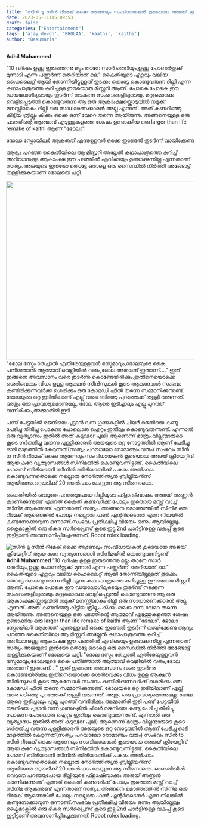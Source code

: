 ```yaml
---
title: "സീൻ ടു സീൻ റീമേക് ഒക്കെ ആണേലും സംവിധായകൻ കൂടെയായ അജയ് ക്രിയേറ്റിവ് ആയ കുറേ വ്യത്യാസങ്ങൾ സിനിമയിൽ കൊണ്ടുവന്നിട്ടുണ്ട്"
date: 2023-05-11T15:09:53
draft: false
categories: ["Entertainment"]
tags: ['ajay devgn', 'BHOLAA', 'kaathi', 'kaithi']
author: "Beaumaris"
---
```


<strong>Adhil Muhammed</strong>

"10 വർഷം ഉള്ള ഇരുന്തെന്നു മട്ടും താനേ സാർ തെറിയും,ഉള്ള പോണർതുക്ക് മുന്നാടി എന്ന പണ്ണർന്ന് തെറിയാത് ലെ"
കൈതിയുടെ ഏറ്റവും വലിയ ഹൈലൈറ്റ് ആയി തോന്നിയിട്ടുള്ളത് തുടക്കം തൊട്ടേ കൊണ്ടുവരുന്ന ദില്ലി എന്ന കഥാപാത്രത്തെ കുറിച്ചുള്ള ഈയൊരു മിസ്റ്ററി ആണ്. പോകെ പോകെ ഈ ഡയലോഗിലൂടെയും തുടർന്ന് നടക്കുന്ന സംഭവങ്ങളിലൂടെയും മറ്റുമൊക്കെ വെളിപ്പെടുത്തി കൊണ്ടുവരുന്ന ആ ഒരു ആകാംക്ഷയ്ക്കൊടുവിൽ നമുക്ക് മനസ്സിലാകും ദില്ലി ഒരു സാധാരണക്കാരൻ അല്ല എന്നത്. അത് കണ്ടറിഞ്ഞു കിട്ടിയ ത്രില്ലും കിക്കും ഒക്കെ ഒന്ന് വേറെ തന്നെ ആയിരുന്നു. അങ്ങനെയുള്ള ഒരു പടത്തിന്റെ ആത്മാവ് എടുത്തുകളഞ്ഞ ശേഷം ഉണ്ടാക്കിയ ഒരു larger than life remake of kaithi ആണ് "ഭോലാ".

ഭോലാ സ്പോയിലർ ആകരുത് എന്നുള്ളവർ ഒക്കെ ഇണ്ടേൽ തുടർന്ന് വായിക്കേണ്ട

ആദ്യം പറഞ്ഞ കൈതിയിലെ ആ മിസ്റ്ററി അല്ലേൽ കഥാപാത്രത്തെ കുറിച്ച് അറിയാനുള്ള ആകാംക്ഷ ഈ പടത്തിൽ എവിടെയും ഉണ്ടാക്കുന്നില്ല എന്നതാണ് സത്യം.അജയുടെ ഇൻട്രോ തൊട്ടേ ഒരാളെ ഒരു സൈഡിൽ നിർത്തി അങ്ങോട്ട് തള്ളിക്കുകയാണ് ഭോലയെ പറ്റി.

<a href="https://cdn.boolokam.com/articles/2023/05/ffffff-1.webp"><img class="size-large wp-image-395235 aligncenter" src="https://cdn.boolokam.com/articles/2023/05/ffffff-1-1024x614.webp" alt="" width="800" height="480" /></a>"ഭോല ഭസ്മം തേച്ചാൽ എതിരേയുള്ളവൻ ഭസ്മമാവും,ഭോലയുടെ കൈ പതിഞ്ഞാൽ ആത്മാവ് വെളിയിൽ വരും,ഭോല അതാണ് ഇതാണ്...."
ഇത് ഇങ്ങനെ അവസാനം വരെ തുടർന്നു കൊണ്ടേയിരിക്കും.ഇതിനെയൊക്കെ ശെരിവെക്കും വിധം ഉള്ള ആക്ഷൻ സീൻസുകൾ കൂടെ ആകുമ്പോൾ സംഭവം കണ്ടിരിക്കുന്നവർക്ക് ശെരിക്കും ഒരു കോമഡി ഫീൽ തന്നെ സമ്മാനിക്കുന്നുണ്ട്. ഭോലയുടെ ഒറ്റ ഇടിയിലാണ് എല്ല് വരെ ഒടിഞ്ഞു പുറത്തേക്ക് തള്ളി വരുന്നത്. അതും ഒരു പ്രാവശ്യമൊന്നുമല്ല, ഭോല ആരെ ഇടിച്ചാലും എല്ലു പുറത്ത് വന്നിരിക്കും,അമ്മാതിരി ഇടി

പണ്ട് പേട്ടയിൽ രജനിയെ പൂട്ടാൻ വന്ന ഗുണ്ടകളിൽ ചിലർ രജനിയെ കണ്ടു പേടിച്ചു തിരിച്ചു പോകുന്ന പോലൊരു ഐറ്റം ഇതിലും കൊണ്ടുവരുന്നുണ്ട്. എന്നാൽ ഒരു വ്യത്യാസം ഇതിൽ അത് കടുവ(or പുലി) ആണെന്ന് മാത്രം.വില്ലന്മാരുടെ കൂടെ ഗർജ്ജിച്ചു വരുന്ന പുള്ളിക്കാരൻ അജയുടെ ഒറ്റ നോട്ടത്തിൽ ആണ് പേടിച്ചു ഓടി മാളത്തിൽ കേറുന്നത്(സത്യം പറയാലോ രോമാഞ്ചം വരും) സംഭവം സീൻ to സീൻ റീമേക് ഒക്കെ ആണേലും സംവിധായകൻ കൂടെയായ അജയ് ക്രിയേറ്റിവ് ആയ കുറേ വ്യത്യാസങ്ങൾ സിനിമയിൽ കൊണ്ടുവന്നിട്ടുണ്ട്. കൈതിയിലെ ഫേമസ് ബിരിയാണി സീനിൽ ബിരിയാണിക്ക് പകരം അൽഫാം കൊണ്ടുവന്നതൊക്കെ നല്ലൊരു നോർത്തിന്ത്യൻ ബ്രില്ലിയൻസ് ആയിരുന്നു.ഒറ്റയടിക്ക് 20 അൽഫാം കേറ്റുന്ന ആ സീനൊക്കെ.

കൈതിയിൽ വെറുതേ പറഞ്ഞുപോയ ദില്ലിയുടെ ഫ്ളാഷ്ബാക്കും അജയ് അണ്ണൻ കാണിക്കുന്നുണ്ട് എന്നത് കൈതി കണ്ടവർക്ക് പോലും ഇതൊരു മസ്റ്റ് വാച്ച് സിനിമ ആകുന്നുണ്ട് എന്നതാണ് സത്യം. അങ്ങനെ മൊത്തത്തിൽ സിനിമ ഒരു റീമേക് ആണെങ്കിൽ പോലും നല്ലൊരു ഫൺ എന്റർടൈനർ എന്ന നിലയിൽ കണ്ടുനോക്കാവുന്ന ഒന്നാണ്.സംഭവം പ്രതീക്ഷിച്ച വിജയം ഒന്നും ആയില്ലേലും ക്ലൈമാക്സിൽ ഒരു ഭീകര സർപ്രൈസ് കൂടെ ഇട്ടു 2nd പാർട്ടിനുള്ള വകുപ്പ് കൂടെ ഇട്ടിട്ടാണ് അവസാനിപ്പിച്ചേക്കുന്നത്.
Robot rolex loading.


![സീൻ ടു സീൻ റീമേക് ഒക്കെ ആണേലും സംവിധായകൻ കൂടെയായ അജയ് ക്രിയേറ്റിവ് ആയ കുറേ വ്യത്യാസങ്ങൾ സിനിമയിൽ കൊണ്ടുവന്നിട്ടുണ്ട്](https://cdn.boolokam.com/articles/2023/05/ffffff-1-1024x614.webp)**Adhil Muhammed** "10 വർഷം ഉള്ള ഇരുന്തെന്നു മട്ടും താനേ സാർ തെറിയും,ഉള്ള പോണർതുക്ക് മുന്നാടി എന്ന പണ്ണർന്ന് തെറിയാത് ലെ" കൈതിയുടെ ഏറ്റവും വലിയ ഹൈലൈറ്റ് ആയി തോന്നിയിട്ടുള്ളത് തുടക്കം തൊട്ടേ കൊണ്ടുവരുന്ന ദില്ലി എന്ന കഥാപാത്രത്തെ കുറിച്ചുള്ള ഈയൊരു മിസ്റ്ററി ആണ്. പോകെ പോകെ ഈ ഡയലോഗിലൂടെയും തുടർന്ന് നടക്കുന്ന സംഭവങ്ങളിലൂടെയും മറ്റുമൊക്കെ വെളിപ്പെടുത്തി കൊണ്ടുവരുന്ന ആ ഒരു ആകാംക്ഷയ്ക്കൊടുവിൽ നമുക്ക് മനസ്സിലാകും ദില്ലി ഒരു സാധാരണക്കാരൻ അല്ല എന്നത്. അത് കണ്ടറിഞ്ഞു കിട്ടിയ ത്രില്ലും കിക്കും ഒക്കെ ഒന്ന് വേറെ തന്നെ ആയിരുന്നു. അങ്ങനെയുള്ള ഒരു പടത്തിന്റെ ആത്മാവ് എടുത്തുകളഞ്ഞ ശേഷം ഉണ്ടാക്കിയ ഒരു larger than life remake of kaithi ആണ് "ഭോലാ". ഭോലാ സ്പോയിലർ ആകരുത് എന്നുള്ളവർ ഒക്കെ ഇണ്ടേൽ തുടർന്ന് വായിക്കേണ്ട ആദ്യം പറഞ്ഞ കൈതിയിലെ ആ മിസ്റ്ററി അല്ലേൽ കഥാപാത്രത്തെ കുറിച്ച് അറിയാനുള്ള ആകാംക്ഷ ഈ പടത്തിൽ എവിടെയും ഉണ്ടാക്കുന്നില്ല എന്നതാണ് സത്യം.അജയുടെ ഇൻട്രോ തൊട്ടേ ഒരാളെ ഒരു സൈഡിൽ നിർത്തി അങ്ങോട്ട് തള്ളിക്കുകയാണ് ഭോലയെ പറ്റി. [](https://cdn.boolokam.com/articles/2023/05/ffffff-1.webp)"ഭോല ഭസ്മം തേച്ചാൽ എതിരേയുള്ളവൻ ഭസ്മമാവും,ഭോലയുടെ കൈ പതിഞ്ഞാൽ ആത്മാവ് വെളിയിൽ വരും,ഭോല അതാണ് ഇതാണ്...." ഇത് ഇങ്ങനെ അവസാനം വരെ തുടർന്നു കൊണ്ടേയിരിക്കും.ഇതിനെയൊക്കെ ശെരിവെക്കും വിധം ഉള്ള ആക്ഷൻ സീൻസുകൾ കൂടെ ആകുമ്പോൾ സംഭവം കണ്ടിരിക്കുന്നവർക്ക് ശെരിക്കും ഒരു കോമഡി ഫീൽ തന്നെ സമ്മാനിക്കുന്നുണ്ട്. ഭോലയുടെ ഒറ്റ ഇടിയിലാണ് എല്ല് വരെ ഒടിഞ്ഞു പുറത്തേക്ക് തള്ളി വരുന്നത്. അതും ഒരു പ്രാവശ്യമൊന്നുമല്ല, ഭോല ആരെ ഇടിച്ചാലും എല്ലു പുറത്ത് വന്നിരിക്കും,അമ്മാതിരി ഇടി പണ്ട് പേട്ടയിൽ രജനിയെ പൂട്ടാൻ വന്ന ഗുണ്ടകളിൽ ചിലർ രജനിയെ കണ്ടു പേടിച്ചു തിരിച്ചു പോകുന്ന പോലൊരു ഐറ്റം ഇതിലും കൊണ്ടുവരുന്നുണ്ട്. എന്നാൽ ഒരു വ്യത്യാസം ഇതിൽ അത് കടുവ(or പുലി) ആണെന്ന് മാത്രം.വില്ലന്മാരുടെ കൂടെ ഗർജ്ജിച്ചു വരുന്ന പുള്ളിക്കാരൻ അജയുടെ ഒറ്റ നോട്ടത്തിൽ ആണ് പേടിച്ചു ഓടി മാളത്തിൽ കേറുന്നത്(സത്യം പറയാലോ രോമാഞ്ചം വരും) സംഭവം സീൻ to സീൻ റീമേക് ഒക്കെ ആണേലും സംവിധായകൻ കൂടെയായ അജയ് ക്രിയേറ്റിവ് ആയ കുറേ വ്യത്യാസങ്ങൾ സിനിമയിൽ കൊണ്ടുവന്നിട്ടുണ്ട്. കൈതിയിലെ ഫേമസ് ബിരിയാണി സീനിൽ ബിരിയാണിക്ക് പകരം അൽഫാം കൊണ്ടുവന്നതൊക്കെ നല്ലൊരു നോർത്തിന്ത്യൻ ബ്രില്ലിയൻസ് ആയിരുന്നു.ഒറ്റയടിക്ക് 20 അൽഫാം കേറ്റുന്ന ആ സീനൊക്കെ. കൈതിയിൽ വെറുതേ പറഞ്ഞുപോയ ദില്ലിയുടെ ഫ്ളാഷ്ബാക്കും അജയ് അണ്ണൻ കാണിക്കുന്നുണ്ട് എന്നത് കൈതി കണ്ടവർക്ക് പോലും ഇതൊരു മസ്റ്റ് വാച്ച് സിനിമ ആകുന്നുണ്ട് എന്നതാണ് സത്യം. അങ്ങനെ മൊത്തത്തിൽ സിനിമ ഒരു റീമേക് ആണെങ്കിൽ പോലും നല്ലൊരു ഫൺ എന്റർടൈനർ എന്ന നിലയിൽ കണ്ടുനോക്കാവുന്ന ഒന്നാണ്.സംഭവം പ്രതീക്ഷിച്ച വിജയം ഒന്നും ആയില്ലേലും ക്ലൈമാക്സിൽ ഒരു ഭീകര സർപ്രൈസ് കൂടെ ഇട്ടു 2nd പാർട്ടിനുള്ള വകുപ്പ് കൂടെ ഇട്ടിട്ടാണ് അവസാനിപ്പിച്ചേക്കുന്നത്. Robot rolex loading.
